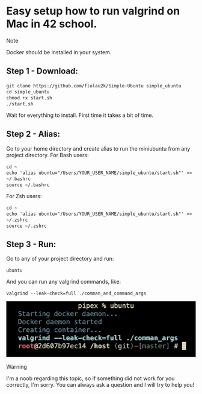 # Easy setup how to run valgrind on Mac in 42 school.

> [!NOTE]
> Docker should be installed in your system.

## Step 1 - Download:
```
git clone https://github.com/flolau2k/Simple-Ubuntu simple_ubuntu
cd simple_ubuntu
chmod +x start.sh
./start.sh
```
Wait for everything to install. First time it takes a bit of time.

## Step 2 - Alias:
Go to your home directory and create alias to run the miniubuntu from any project directory.
For Bash users:
```
cd ~
echo 'alias ubuntu="/Users/YOUR_USER_NAME/simple_ubuntu/start.sh"' >> ~/.bashrc
source ~/.bashrc
```

For Zsh users:
```
cd ~
echo 'alias ubuntu="/Users/YOUR_USER_NAME/simple_ubuntu/start.sh"' >> ~/.zshrc
source ~/.zshrc
```

## Step 3 - Run:
Go to any of your project directory and run:
```
ubuntu
```

And you can run any valgrind commands, like:
```
valgrind --leak-check=full ./comman_and_command_args
```

![ubuntu](ubuntu.png)

> [!WARNING]
> I'm a noob regarding this topic, so if something did not work for you correctly, I'm sorry. You can always ask a question and I will try to help you!
